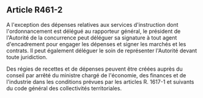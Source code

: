 Article R461-2
----
A l'exception des dépenses relatives aux services d'instruction dont
l'ordonnancement est délégué au rapporteur général, le président de l'Autorité
de la concurrence peut déléguer sa signature à tout agent d'encadrement pour
engager les dépenses et signer les marchés et les contrats. Il peut également
déléguer le soin de représenter l'Autorité devant toute juridiction.

Des régies de recettes et de dépenses peuvent être créées auprès du conseil par
arrêté du ministre chargé de l'économie, des finances et de l'industrie dans les
conditions prévues par les articles R. 1617-1 et suivants du code général des
collectivités territoriales.
